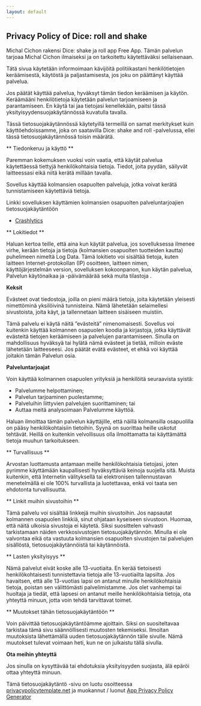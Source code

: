 ```yaml
---
layout: default
---
```


## Privacy Policy of Dice: roll and shake

Michal Cichon rakensi Dice: shake ja roll app Free App. Tämän palvelun tarjoaa Michal Cichon ilmaiseksi ja on tarkoitettu käytettäväksi sellaisenaan.

Tätä sivua käytetään informoimaan kävijöitä politiikastani henkilötietojen keräämisestä, käytöstä ja paljastamisesta, jos joku on päättänyt käyttää palvelua.

Jos päätät käyttää palvelua, hyväksyt tämän tiedon keräämisen ja käytön. Keräämääni henkilötietoja käytetään palvelun tarjoamiseen ja parantamiseen. En käytä tai jaa tietojasi kenellekään, paitsi tässä yksityisyydensuojakäytännössä kuvatulla tavalla.

Tässä tietosuojakäytännössä käytetyillä termeillä on samat merkitykset kuin käyttöehdoissamme, joka on saatavilla Dice: shake and roll -palvelussa, ellei tässä tietosuojakäytännössä toisin määrätä.

** Tiedonkeruu ja käyttö **

Paremman kokemuksen vuoksi voin vaatia, että käytät palvelua käytettäessä tiettyjä henkilökohtaisia ​​tietoja. Tiedot, joita pyydän, säilyvät laitteessasi eikä niitä kerätä millään tavalla.

Sovellus käyttää kolmansien osapuolten palveluja, jotka voivat kerätä tunnistamiseen käytettäviä tietoja.

Linkki sovelluksen käyttämien kolmansien osapuolten palveluntarjoajien tietosuojakäytäntöön

* [Crashlytics](https://try.crashlytics.com/terms/privacy-policy.pdf)

** Lokitiedot **

Haluan kertoa teille, että aina kun käytät palvelua, jos sovelluksessa ilmenee virhe, kerään tietoja ja tietoja (kolmansien osapuolten tuotteiden kautta) puhelimeen nimeltä Log Data. Tämä lokitieto voi sisältää tietoja, kuten laitteen Internet-protokollan (IP) osoitteen, laitteen nimen, käyttöjärjestelmän version, sovelluksen kokoonpanon, kun käytän palvelua, Palvelun käytönaikaa ja -päivämäärää sekä muita tilastoja .

**Keksit**

Evästeet ovat tiedostoja, joilla on pieni määrä tietoja, joita käytetään yleisesti nimettöminä yksilöivinä tunnisteina. Nämä lähetetään selaimellesi sivustoista, joita käyt, ja tallennetaan laitteen sisäiseen muistiin.

Tämä palvelu ei käytä näitä ”evästeitä” nimenomaisesti. Sovellus voi kuitenkin käyttää kolmannen osapuolen koodia ja kirjastoja, jotka käyttävät evästeitä tietojen keräämiseen ja palvelujen parantamiseen. Sinulla on mahdollisuus hyväksyä tai hylätä nämä evästeet ja tietää, milloin eväste lähetetään laitteeseesi. Jos päätät evätä evästeet, et ehkä voi käyttää joitakin tämän Palvelun osia.

**Palveluntarjoajat**

Voin käyttää kolmannen osapuolen yrityksiä ja henkilöitä seuraavista syistä:

* Palvelumme helpottaminen;
* Palvelun tarjoaminen puolestamme;
* Palveluihin liittyvien palvelujen suorittaminen; tai
* Auttaa meitä analysoimaan Palvelumme käyttöä.

Haluan ilmoittaa tämän palvelun käyttäjille, että näillä kolmansilla osapuolilla on pääsy henkilökohtaisiin tietoihin. Syynä on suorittaa heille uskotut tehtävät. Heillä on kuitenkin velvollisuus olla ilmoittamatta tai käyttämättä tietoja muuhun tarkoitukseen.

** Turvallisuus **

Arvostan luottamusta antamaan meille henkilökohtaisia ​​tietojasi, joten pyrimme käyttämään kaupallisesti hyväksyttäviä keinoja suojella sitä. Muista kuitenkin, että Internetin välityksellä tai elektronisen tallennustavan menetelmällä ei ole 100% turvallista ja luotettavaa, enkä voi taata sen ehdotonta turvallisuutta.

** Linkit muihin sivustoihin **

Tämä palvelu voi sisältää linkkejä muihin sivustoihin. Jos napsautat kolmannen osapuolen linkkiä, sinut ohjataan kyseiseen sivustoon. Huomaa, että näitä ulkoisia sivustoja ei käytetä. Siksi suosittelen vahvasti tarkistamaan näiden verkkosivustojen tietosuojakäytännön. Minulla ei ole valvontaa eikä ota vastuuta kolmansien osapuolten sivustojen tai palvelujen sisällöstä, tietosuojakäytännöistä tai käytännöistä.

** Lasten yksityisyys **

Nämä palvelut eivät koske alle 13-vuotiaita. En kerää tietoisesti henkilökohtaisesti tunnistettavia tietoja alle 13-vuotiailta lapsilta. Jos havaitsen, että alle 13-vuotias lapsi on antanut minulle henkilökohtaisia ​​tietoja, poistan sen välittömästi palvelimistamme. Jos olet vanhempi tai huoltaja ja tiedät, että lapsesi on antanut meille henkilökohtaisia ​​tietoja, ota yhteyttä minuun, jotta voin tehdä tarvittavat toimet.

** Muutokset tähän tietosuojakäytäntöön **

Voin päivittää tietosuojakäytäntöämme ajoittain. Siksi on suositeltavaa tarkistaa tämä sivu säännöllisesti muutosten tekemiseksi. Ilmoitan muutoksista lähettämällä uuden tietosuojakäytännön tälle sivulle. Nämä muutokset tulevat voimaan heti, kun ne on julkaistu tällä sivulla.

**Ota meihin yhteyttä**

Jos sinulla on kysyttävää tai ehdotuksia yksityisyyden suojasta, älä epäröi ottaa yhteyttä minuun.

Tämä tietosuojakäytäntö -sivu on luotu osoitteessa [privacypolicytemplate.net](https://privacypolicytemplate.net) ja muokannut / luonut [App Privacy Policy Generator](https://app-privacy-policy-generator.firebaseapp.com/)